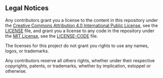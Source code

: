 ## Legal Notices
Any contributors grant you a license to the content in this repository under the
[Creative Commons Attribution 4.0 International Public License](LICENSE),
see the [LICENSE](LICENSE) file, and grant you a license to any code in the repository under the [MIT License](LICENSE-CODE), see the
[LICENSE-CODE](LICENSE-CODE) file.

The licenses for this project do not grant you rights to use any names, logos, or trademarks.

Any contributors reserve all others rights, whether under their respective copyrights, patents,
or trademarks, whether by implication, estoppel or otherwise.